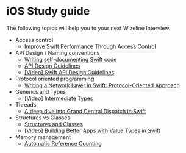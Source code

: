 # iOS Study guide

The following topics will help you to your next Wizeline Interview.

- Access control
	- [Improve Swift Performance Through Access Control](https://cocoacasts.com/improve-swift-performance-through-access-control)
- API Design / Naming conventions
	- [Writing self-documenting Swift code](https://www.swiftbysundell.com/posts/writing-self-documenting-swift-code) 
	- [API Design Guidelines](https://swift.org/documentation/api-design-guidelines/) 
	- 	[[Video] Swift API Design Guidelines](https://developer.apple.com/videos/play/wwdc2016/403/)
-  Protocol oriented programming
	- [Writing a Network Layer in Swift: Protocol-Oriented Approach](https://medium.com/flawless-app-stories/writing-network-layer-in-swift-protocol-oriented-approach-4fa40ef1f908)
- Generics and Types
	- [[Video] Intermediate Types](https://www.youtube.com/watch?v=GzZO5VB1xUg)
- Threads
	- [A deep dive into Grand Central Dispatch in Swift](https://www.swiftbysundell.com/posts/a-deep-dive-into-grand-central-dispatch-in-swift)
- Structures vs Classes
	- [Structures and Classes](https://docs.swift.org/swift-book/LanguageGuide/ClassesAndStructures.html)
	- [[Video] Building Better Apps with Value Types in Swift](https://developer.apple.com/videos/play/wwdc2015/414/)
- Memory management
	- [Automatic Reference Counting](https://docs.swift.org/swift-book/LanguageGuide/AutomaticReferenceCounting.html) 